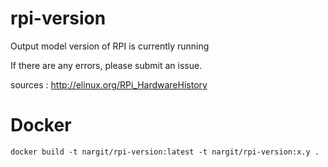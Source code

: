 # rpi-version

Output model version of RPI is currently running

If there are any errors, please submit an issue.

sources : http://elinux.org/RPi_HardwareHistory

# Docker
```
docker build -t nargit/rpi-version:latest -t nargit/rpi-version:x.y .
```